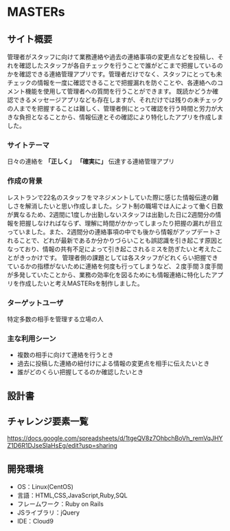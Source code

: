 <!--# README-->

<!--This README would normally document whatever steps are necessary to get the-->
<!--application up and running.-->

<!--Things you may want to cover:-->

<!--* Ruby version-->

<!--* System dependencies-->

<!--* Configuration-->

<!--* Database creation-->

<!--* Database initialization-->

<!--* How to run the test suite-->

<!--* Services (job queues, cache servers, search engines, etc.)-->

<!--* Deployment instructions-->

<!--* ...-->

# MASTERs

## サイト概要
管理者がスタッフに向けて業務連絡や過去の連絡事項の変更点などを投稿し、それを確認したスタッフが各自チェックを行うことで誰がどこまで把握しているのかを確認できる連絡管理アプリです。管理者だけでなく、スタッフにとっても未チェックの情報を一度に確認できることで把握漏れを防ぐことや、各連絡へのコメント機能を使用して管理者への質問を行うことができます。
既読かどうか確認できるメッセージアプリなども存在しますが、それだけでは残りの未チェックの人までを把握することは難しく、管理者側にとって確認を行う時間と労力が大きな負担となることから、情報伝達とその確認により特化したアプリを作成しました。



### サイトテーマ
日々の連絡を __「正しく」__ __「確実に」__ 伝達する連絡管理アプリ


### 作成の背景
レストランで22名のスタッフをマネジメントしていた際に感じた情報伝達の難しさを解消したいと思い作成しました。シフト制の職場では人によって働く日数が異なるため、2週間に1度しか出勤しないスタッフは出勤した日に2週間分の情報を把握しなければならず、理解に時間がかかってしまったり把握の漏れが目立っていました。また、2週間分の連絡事項の中でも後から情報がアップデートされることで、どれが最新であるか分かりづらいことも誤認識を引き起こす原因となっており、情報の共有不足によって引き起こされるミスを防ぎたいと考えたことがきっかけです。
管理者側の課題としては各スタッフがどれくらい把握できているかの指標がないために連絡を何度も行ってしまうなど、２度手間３度手間が多発していたことから、業務の効率化を図るためにも情報連絡に特化したアプリを作成したいと考えMASTERsを制作しました。

### ターゲットユーザ
特定多数の相手を管理する立場の人

### 主な利用シーン
- 複数の相手に向けて連絡を行うとき
- 過去に投稿した連絡の紐付けによる情報の変更点を相手に伝えたいとき
- 誰がどのくらい把握してるのか確認したいとき

## 設計書


## チャレンジ要素一覧
<https://docs.google.com/spreadsheets/d/1tgeQV8z7OhbchBoVh_remVqJHYZ1D6R1DJseSlaHsEg/edit?usp=sharing>

## 開発環境
- OS：Linux(CentOS)
- 言語：HTML,CSS,JavaScript,Ruby,SQL
- フレームワーク：Ruby on Rails
- JSライブラリ：jQuery
- IDE：Cloud9